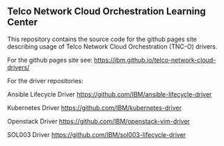 ## Telco Network Cloud Orchestration Learning Center

This repository contains the source code for the github pages site describing usage of Telco Network Cloud Orchestration (TNC-O) drivers.

For the github pages site see: https://ibm.github.io/telco-network-cloud-drivers/

For the driver repositories:

Ansible Lifecycle Driver https://github.com/IBM/ansible-lifecycle-driver

Kubernetes Driver https://github.com/IBM/kubernetes-driver

Openstack Driver https://github.com/IBM/openstack-vim-driver

SOL003 Driver https://github.com/IBM/sol003-lifecycle-driver
